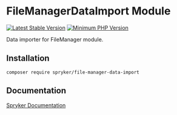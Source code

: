 # FileManagerDataImport Module
[![Latest Stable Version](https://poser.pugx.org/spryker/file-manager-data-import/v/stable.svg)](https://packagist.org/packages/spryker/file-manager-data-import)
[![Minimum PHP Version](https://img.shields.io/badge/php-%3E%3D%207.4-8892BF.svg)](https://php.net/)

Data importer for FileManager module.

## Installation

```
composer require spryker/file-manager-data-import
```

## Documentation

[Spryker Documentation](https://academy.spryker.com/developing_with_spryker/module_guide/modules.html)
